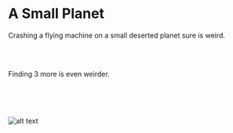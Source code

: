 # A Small Planet
Crashing a flying machine on a small deserted planet sure is weird. 




<br><br>





Finding 3 more is even weirder.


<br><br><br>









![alt text](small_picture.png)
